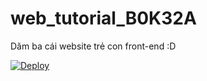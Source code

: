 # web_tutorial_B0K32A
Dăm ba cái website trẻ con front-end :D

[![Deploy](https://www.herokucdn.com/deploy/button.png)](https://heroku.com/deploy?template=https://github.com/Karamel2002/web_tutorial_B0K32A)
